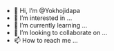 - 👋 Hi, I’m @Yokhojidapa
- 👀 I’m interested in ...
- 🌱 I’m currently learning ...
- 💞️ I’m looking to collaborate on ...
- 📫 How to reach me ...

<!---
Yokhojidapa/Yokhojidapa is a ✨ special ✨ repository because its `README.md` (this file) appears on your GitHub profile.
You can click the Preview link to take a look at your changes.
--->
